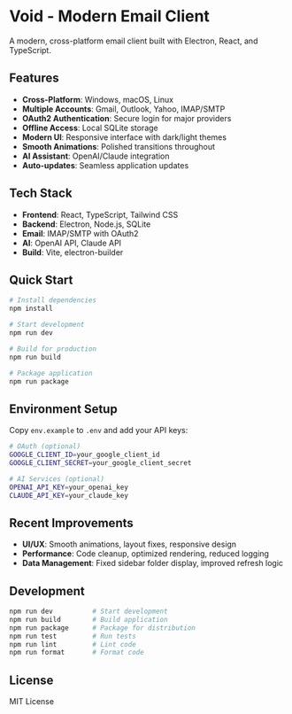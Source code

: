 # Void - Modern Email Client

A modern, cross-platform email client built with Electron, React, and TypeScript.

## Features

- **Cross-Platform**: Windows, macOS, Linux
- **Multiple Accounts**: Gmail, Outlook, Yahoo, IMAP/SMTP
- **OAuth2 Authentication**: Secure login for major providers
- **Offline Access**: Local SQLite storage
- **Modern UI**: Responsive interface with dark/light themes
- **Smooth Animations**: Polished transitions throughout
- **AI Assistant**: OpenAI/Claude integration
- **Auto-updates**: Seamless application updates

## Tech Stack

- **Frontend**: React, TypeScript, Tailwind CSS
- **Backend**: Electron, Node.js, SQLite
- **Email**: IMAP/SMTP with OAuth2
- **AI**: OpenAI API, Claude API
- **Build**: Vite, electron-builder

## Quick Start

```bash
# Install dependencies
npm install

# Start development
npm run dev

# Build for production
npm run build

# Package application
npm run package
```

## Environment Setup

Copy `env.example` to `.env` and add your API keys:

```bash
# OAuth (optional)
GOOGLE_CLIENT_ID=your_google_client_id
GOOGLE_CLIENT_SECRET=your_google_client_secret

# AI Services (optional)
OPENAI_API_KEY=your_openai_key
CLAUDE_API_KEY=your_claude_key
```

## Recent Improvements

- **UI/UX**: Smooth animations, layout fixes, responsive design
- **Performance**: Code cleanup, optimized rendering, reduced logging
- **Data Management**: Fixed sidebar folder display, improved refresh logic

## Development

```bash
npm run dev          # Start development
npm run build        # Build application
npm run package      # Package for distribution
npm run test         # Run tests
npm run lint         # Lint code
npm run format       # Format code
```

## License

MIT License
